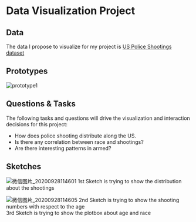 # Data Visualization Project

## Data 
The data I propose to visualize for my project is [US Police Shootings dataset](https://gist.github.com/Jogging97/6382acd43de16bccfe0cabe1c515c856)

## Prototypes
![prototype1](https://user-images.githubusercontent.com/49541914/94445765-d5850c80-0175-11eb-88bc-f6e98c58e9c2.png)

## Questions & Tasks 

The following tasks and questions will drive the visualization and interaction decisions for this project:
* How does police shooting distribute along the US.
* Is there any correlation between race and shootings?
* Are there interesting patterns in armed?


## Sketches
![微信图片_20200928114601](https://user-images.githubusercontent.com/49541914/94454787-4f21f800-0180-11eb-8c05-e4da5cc3e45b.jpg)
1st Sketch is trying to show the distribution about the shootings

![微信图片_20200928114605](https://user-images.githubusercontent.com/49541914/94454808-56490600-0180-11eb-89ee-53556f14173c.jpg)
2nd Sketch is trying to show the shooting numbers with respect to the age <br/>
3rd Sketch is trying to show the plotbox about age and race  

##
